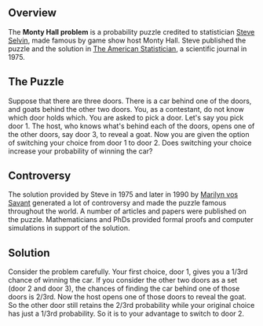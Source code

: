## Overview
The **Monty Hall problem** is a probability puzzle credited to statistician [Steve Selvin](https://en.wikipedia.org/wiki/Steve_Selvin), made famous by game show host Monty Hall. Steve published the puzzle and the solution in [The American Statistician](https://www.tandfonline.com/action/aboutThisJournal?journalCode=utas20), a scientific journal in 1975.

## The Puzzle
Suppose that there are three doors. There is a car behind one of the doors, and goats behind the other two doors. You, as a contestant, do not know which door holds which. You are asked to pick a door. Let's say you pick door 1. The host, who knows what's behind each of the doors, opens one of the other doors, say door 3, to reveal a goat. Now you are given the option of switching your choice from door 1 to door 2. Does switching your choice increase your probability of winning the car?

## Controversy
The solution provided by Steve in 1975 and later in 1990 by [Marilyn vos Savant](https://en.wikipedia.org/wiki/Marilyn_vos_Savant) generated a lot of controversy and made the puzzle famous throughout the world. A number of articles and papers were published on the puzzle. Mathematicians and PhDs provided formal  proofs and computer simulations in support of the solution.

## Solution
Consider the problem carefully. Your first choice, door 1, gives you a 1/3rd chance of winning the car. If you consider the other two doors as a set (door 2 and door 3), the chances of finding the car behind one of those doors is 2/3rd. Now the host opens one of those doors to reveal the goat. So the other door still retains the 2/3rd probability while your original choice has just a 1/3rd probability. So it is to your advantage to switch to door 2.